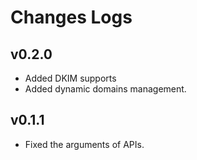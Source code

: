 # Changes Logs

## v0.2.0

- Added DKIM supports
- Added dynamic domains management.

## v0.1.1

- Fixed the arguments of APIs.
